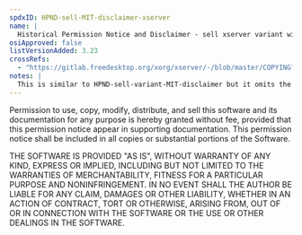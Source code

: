 ```yaml
---
spdxID: HPND-sell-MIT-disclaimer-xserver
name: |
  Historical Permission Notice and Disclaimer - sell xserver variant with MIT disclaimer
osiApproved: false
listVersionAdded: 3.23
crossRefs: 
  - "https://gitlab.freedesktop.org/xorg/xserver/-/blob/master/COPYING?ref_type=heads#L1781"
notes: |
  This is similar to HPND-sell-variant-MIT-disclaimer but it omits the copyright notice reproduction obligation.
---
```


Permission to use, copy, modify, distribute, and sell this software and its documentation for any purpose is hereby granted without fee, provided that this permission notice appear in supporting documentation. This permission notice shall be included in all copies or substantial portions of the Software.

THE SOFTWARE IS PROVIDED "AS IS", WITHOUT WARRANTY OF ANY KIND, EXPRESS OR IMPLIED, INCLUDING BUT NOT LIMITED TO THE WARRANTIES OF MERCHANTABILITY, FITNESS FOR A PARTICULAR PURPOSE AND NONINFRINGEMENT. IN NO EVENT SHALL THE AUTHOR BE LIABLE FOR ANY CLAIM, DAMAGES OR OTHER LIABILITY, WHETHER IN AN ACTION OF CONTRACT, TORT OR OTHERWISE, ARISING FROM, OUT OF OR IN CONNECTION WITH THE SOFTWARE OR THE USE OR OTHER DEALINGS IN THE SOFTWARE.

